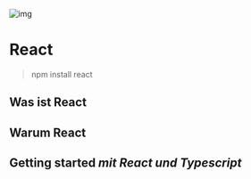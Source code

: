 ![img](/media/undraw_visionary_technology_33jy.svg)

# React

>npm install react

## Was ist React

## Warum React

## Getting started *mit React und Typescript*